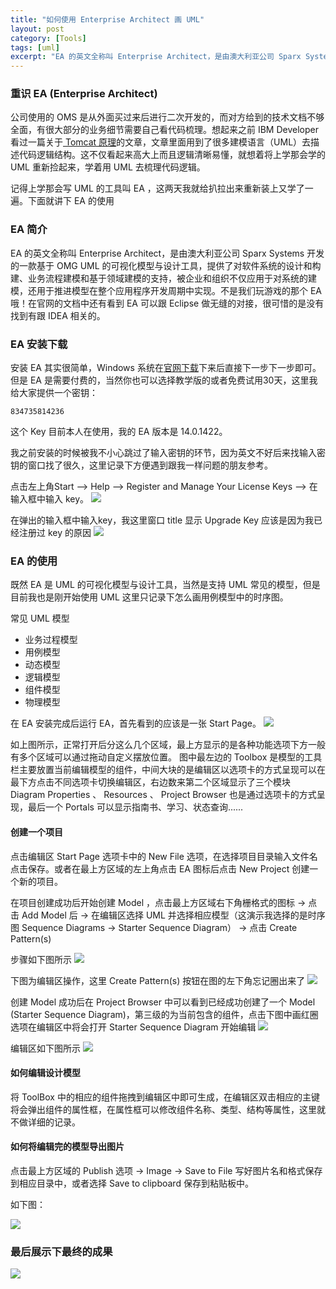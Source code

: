 ```yaml
---
title: "如何使用 Enterprise Architect 画 UML"
layout: post
category: [Tools]
tags: [uml]
excerpt: "EA 的英文全称叫 Enterprise Architect，是由澳大利亚公司 Sparx Systems 开发的一款基于 OMG UML 的可视化模型与设计工具，提供了对软件系统的设计和构建、业务流程建模和基于领域建模的支持，被企业和组织不仅应用于对系统的建模，还用于推进模型在整个应用程序开发周期中实现。"
---
```


### 重识 EA (Enterprise Architect)
公司使用的 OMS 是从外面买过来后进行二次开发的，而对方给到的技术文档不够全面，有很大部分的业务细节需要自己看代码梳理。想起来之前 IBM Developer 看过一篇关于[ Tomcat 原理](https://www.ibm.com/developerworks/cn/java/j-lo-tomcat1/index.html)的文章，文章里面用到了很多建模语言（UML）去描述代码逻辑结构。这不仅看起来高大上而且逻辑清晰易懂，就想着将上学那会学的 UML 重新捡起来，学着用 UML 去梳理代码逻辑。

记得上学那会写 UML 的工具叫 EA ，这两天我就给扒拉出来重新装上又学了一遍。下面就讲下 EA 的使用

### EA 简介
EA 的英文全称叫 Enterprise Architect，是由澳大利亚公司 Sparx Systems 开发的一款基于 OMG UML 的可视化模型与设计工具，提供了对软件系统的设计和构建、业务流程建模和基于领域建模的支持，被企业和组织不仅应用于对系统的建模，还用于推进模型在整个应用程序开发周期中实现。不是我们玩游戏的那个 EA 哦！在官网的文档中还有看到 EA 可以跟 Eclipse 做无缝的对接，很可惜的是没有找到有跟 IDEA 相关的。

### EA 安装下载
安装 EA 其实很简单，Windows 系统在[官网下载](https://sparxsystems.com/products/ea/trial/request.html)下来后直接下一步下一步即可。但是 EA 是需要付费的，当然你也可以选择教学版的或者免费试用30天，这里我给大家提供一个密钥：
```
834735814236
```
这个 Key 目前本人在使用，我的 EA 版本是 14.0.1422。

我之前安装的时候被我不小心跳过了输入密钥的环节，因为英文不好后来找输入密钥的窗口找了很久，这里记录下方便遇到跟我一样问题的朋友参考。

点击左上角Start --> Help --> Register and Manage Your License Keys --> 在输入框中输入 key。
![](https://raw.githubusercontent.com/fantasylion/fantasylion.github.io/master/images/find_register_key_step1.jpg)

在弹出的输入框中输入key，我这里窗口 title 显示 Upgrade Key 应该是因为我已经注册过 key 的原因
![](https://raw.githubusercontent.com/fantasylion/fantasylion.github.io/master/images/find_register_key_step2.jpg)

### EA 的使用
既然 EA 是 UML 的可视化模型与设计工具，当然是支持 UML 常见的模型，但是目前我也是刚开始使用 UML 这里只记录下怎么画用例模型中的时序图。

常见 UML 模型

*	业务过程模型
*	用例模型
*	动态模型
*	逻辑模型
*	组件模型
*	物理模型

在 EA 安装完成后运行 EA，首先看到的应该是一张 Start Page。
![](https://raw.githubusercontent.com/fantasylion/fantasylion.github.io/master/images/EA_start_page.png)

如上图所示，正常打开后分这么几个区域，最上方显示的是各种功能选项下方一般有多个区域可以通过拖动自定义摆放位置。 图中最左边的 Toolbox 是模型的工具栏主要放置当前编辑模型的组件，中间大块的是编辑区以选项卡的方式呈现可以在最下方点击不同选项卡切换编辑区，右边数来第二个区域显示了三个模块 Diagram Properties 、 Resources 、 Project Browser 也是通过选项卡的方式呈现，最后一个 Portals 可以显示指南书、学习、状态查询......

#### 创建一个项目

点击编辑区 Start Page 选项卡中的 New File 选项，在选择项目目录输入文件名点击保存。或者在最上方区域的左上角点击 EA 图标后点击 New Project 创建一个新的项目。

在项目创建成功后开始创建 Model ，点击最上方区域右下角栅格式的图标 -> 点击 Add Model 后 -> 在编辑区选择 UML 并选择相应模型（这演示我选择的是时序图 Sequence Diagrams -> Starter Sequence Diagram） -> 点击 Create Pattern(s)

步骤如下图所示
![](https://raw.githubusercontent.com/fantasylion/fantasylion.github.io/master/images/create_model_step1.jpg)

下图为编辑区操作，这里 Create Pattern(s) 按钮在图的左下角忘记圈出来了
![](https://raw.githubusercontent.com/fantasylion/fantasylion.github.io/master/images/create_model_step2.jpg)

创建 Model 成功后在 Project Browser 中可以看到已经成功创建了一个 Model (Starter Sequence Diagram)，第三级的为当前包含的组件，点击下图中画红圈选项在编辑区中将会打开 Starter Sequence Diagram 开始编辑
![](https://raw.githubusercontent.com/fantasylion/fantasylion.github.io/master/images/edit_model_step1.jpg)

编辑区如下图所示
![](https://raw.githubusercontent.com/fantasylion/fantasylion.github.io/master/images/edit_model_step_2.jpg)


#### 如何编辑设计模型

将 ToolBox 中的相应的组件拖拽到编辑区中即可生成，在编辑区双击相应的主键将会弹出组件的属性框，在属性框可以修改组件名称、类型、结构等属性，这里就不做详细的记录。


#### 如何将编辑完的模型导出图片

点击最上方区域的 Publish 选项 -> Image -> Save to File 写好图片名和格式保存到相应目录中，或者选择 Save to clipboard 保存到粘贴板中。

如下图：

![](https://raw.githubusercontent.com/fantasylion/fantasylion.github.io/master/images/pubish_step1.jpg)

### 最后展示下最终的成果

![](https://raw.githubusercontent.com/fantasylion/fantasylion.github.io/master/images/publish_step2.png)

